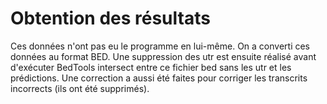 # Obtention des résultats
Ces données n'ont pas eu le programme en lui-même. On a converti ces données au format BED. Une suppression des utr est ensuite réalisé avant d'exécuter BedTools intersect entre ce fichier bed sans les utr et les prédictions. Une correction a aussi été faites pour corriger les transcrits incorrects (ils ont été supprimés).
